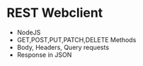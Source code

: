 # REST Webclient

- NodeJS
- GET,POST,PUT,PATCH,DELETE Methods
- Body, Headers, Query requests
- Response in JSON